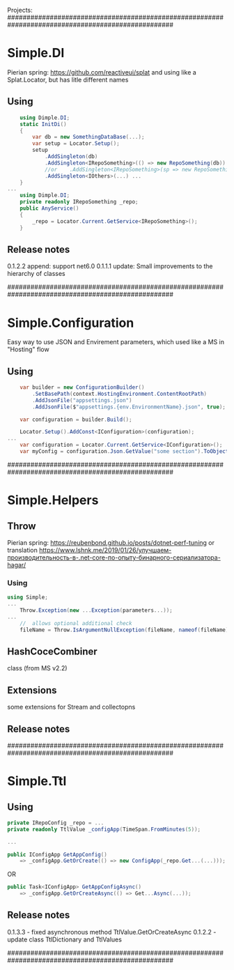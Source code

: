 Projects:
###################################################################################################
# Simple.DI

Pierian spring:
https://github.com/reactiveui/splat
and using like a Splat.Locator, but has litle different names

##	Using
```cs
	using Dimple.DI;
	static InitDi()
	{
		var db = new SomethingDataBase(...);
		var setup = Locator.Setup();
		setup
			.AddSingleton(db)
			.AddSingleton<IRepoSomething>(() => new RepoSomething(db))
			//or	.AddSingleton<IRepoSomething>(sp => new RepoSomething(sp.GetService<SomethingDataBase>()))
			.AddSingleton<IOthers>(...) ...
	}
...
	using Dimple.DI;
	private readonly IRepoSomething _repo;
	public AnyService()
	{
		_repo = Locator.Current.GetService<IRepoSomething>();
	}
```

##  Release notes
0.1.2.2
	append:
		support net6.0
0.1.1.1	
	update:
		Small improvements to the hierarchy of classes

###################################################################################################
# Simple.Configuration

Easy way to use JSON and Envirement parameters, which used like a MS in "Hosting" flow

##	Using
```cs
    var builder = new ConfigurationBuilder()
        .SetBasePath(context.HostingEnvironment.ContentRootPath)
        .AddJsonFile("appsettings.json")
        .AddJsonFile($"appsettings.{env.EnvironmentName}.json", true);

    var configuration = builder.Build();

	Locator.Setup().AddConst<IConfiguration>(configuration);
...
    var configuration = Locator.Current.GetService<IConfiguration>();
	var myConfig = configuration.Json.GetValue("some section").ToObject<MyConfig>();
```

###################################################################################################
# Simple.Helpers

## Throw

Pierian spring:
https://reubenbond.github.io/posts/dotnet-perf-tuning
or translation
https://www.lshnk.me/2019/01/26/улучшаем-производительность-в-.net-core-по-опыту-бинарного-сериализатора-hagar/

### Using

```cs
using Simple;
...
	Throw.Exception(new ...Exception(parameters...));
...
	//	allows optional additional check
	fileName = Throw.IsArgumentNullException(fileName, nameof(fileName), i => !string.IsNullOrEmpty(i));
```

## HashCoceCombiner 
class (from MS v2.2)

## Extensions

some extensions for Stream and collectopns
##  Release notes

###################################################################################################
# Simple.Ttl

##	Using
```cs
private IRepoConfig _repo = ...
private readonly TtlValue _configApp(TimeSpan.FromMinutes(5));

...

public IConfigApp GetAppConfig()
	=> _configApp.GetOrCreate(() => new ConfigApp(_repo.Get...(...)));
```
OR
```cs
public Task<IConfigApp> GetAppConfigAsync()
	=> _configApp.GetOrCreateAsync(() => Get...Async(...));
```
##  Release notes
0.1.3.3		- fixed asynchronous method TtlValue.GetOrCreateAsync
0.1.2.2		- update class TtlDictionary and TtlValues

###################################################################################################

